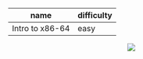 |name     | difficulty |
|---------|------------|
|Intro to x86-64|  easy   |


<p align="center">
    <img src="https://github.com/biero-el-corridor/Try-Hack-Me_WRITE-UP/sample/THM_logo.png">
</p>